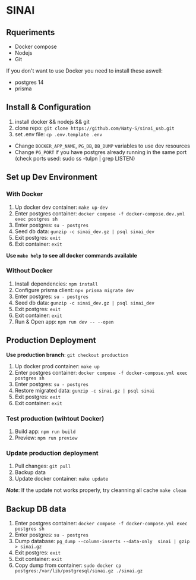 # SINAI

## Rqueriments

* Docker compose
* Nodejs
* Git

If you don't want to use Docker you need to install these aswell:
* postgres 14
* prisma


## Install & Configuration

1. install docker && nodejs && git
2. clone repo: `git clone https://github.com/Naty-S/sinai_usb.git`
3. set .env file: `cp .env.template .env`
  * Change `DOCKER_APP_NAME`, `PG_DB`, `DB_DUMP` variables to use dev resources
  * Change `PG_PORT` if you have postgres already running in the same port
    (check ports used: sudo ss -tulpn | grep LISTEN)


## Set up Dev Environment

### With Docker
1. Up docker dev container: `make up-dev`
2. Enter postgres container: `docker compose -f docker-compose.dev.yml exec postgres sh`
3. Enter postgres: `su - postgres`
4. Seed db data: `gunzip -c sinai_dev.gz | psql sinai_dev`
5. Exit postgres: `exit`
6. Exit container: `exit`

**Use `make help` to see all docker commands available**

### Without Docker
1. Install dependencies: `npm install`
2. Configure prisma client: `npx prisma migrate dev`
3. Enter postgres: `su - postgres`
4. Seed db data: `gunzip -c sinai_dev.gz | psql sinai_dev`
5. Exit postgres: `exit`
6. Exit container: `exit`
7. Run & Open app: `npm run dev -- --open`


## Production Deployment

**Use production branch**: `git checkout production`

1. Up docker prod container: `make up`
2. Enter postgres container: `docker compose -f docker-compose.yml exec postgres sh`
3. Enter postgres: `su - postgres`
4. Restore migrated data: `gunzip -c sinai.gz | psql sinai`
5. Exit postgres: `exit`
6. Exit container: `exit`

### Test production (wihtout Docker)
1. Build app: `npm run build`
2. Preview: `npm run preview`

### Update production deployment
1. Pull changes: `git pull`
2. Backup data
3. Update docker container: `make update`

***Note***: If the update not works properly, try cleanning all cache `make clean`

## Backup DB data

1. Enter postgres container: `docker compose -f docker-compose.yml exec postgres sh`
2. Enter postgres: `su - postgres`
3. Dump database: `pg_dump --column-inserts --data-only  sinai | gzip > sinai.gz`
4. Exit postgres: `exit`
5. Exit container: `exit`
6. Copy dump from container: `sudo docker cp postgres:/var/lib/postgresql/sinai.gz ./sinai.gz`

